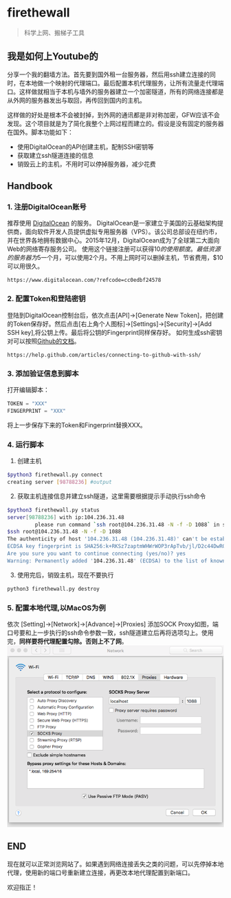 # firethewall

> 科学上网、搬梯子工具

## 我是如何上Youtube的

分享一个我的翻墙方法。首先要到国外租一台服务器，然后用ssh建立连接的同时，在本地做一个映射的代理端口。最后配置本机代理服务，让所有流量走代理端口。这样做就相当于本机与墙外的服务器建立一个加密隧道，所有的网络连接都是从外网的服务器发出与取回，再传回到国内的主机。

这样做的好处是根本不会被封掉，到外网的通讯都是非对称加密，GFW应该不会发现。这个项目就是为了简化我整个上网过程而建立的。假设是没有固定的服务器在国外。脚本功能如下：

* 使用DigitalOcean的API创建主机，配制SSH密钥等
* 获取建立ssh隧道连接的信息
* 销毁云上的主机，不用时可以停掉服务器，减少花费

## Handbook

### 1. 注册DigitalOcean账号

推荐使用 [DigitalOcean](https://www.digitalocean.com/?refcode=cc0edbf24578) 的服务。
DigitalOcean是一家建立于美国的云基础架构提供商，面向软件开发人员提供虚拟专用服务器（VPS）。该公司总部设在纽约市，并在世界各地拥有数据中心。2015年12月，DigitalOcean成为了全球第二大面向Web的网络寄存服务公司。
使用这个链接注册可以获得$10的使用额度。最低资源的服务器为$5一个月，可以使用2个月。不用上网时可以删掉主机，节省费用，$10可以用很久。

```url
https://www.digitalocean.com/?refcode=cc0edbf24578
```

### 2. 配置Token和登陆密钥

登陆到DigitalOcean控制台后，依次点击[API]->[Generate New Token]，把创建的Token保存好。然后点击[右上角个人图标]->[Settings]->[Security]->[Add SSH key],将公钥上传。最后将公钥的Fingerprint同样保存好。
如何生成ssh密钥对可以按照[Github的文档](https://help.github.com/articles/connecting-to-github-with-ssh/)。

```url
https://help.github.com/articles/connecting-to-github-with-ssh/
```

### 3. 添加验证信息到脚本

打开编辑脚本：

```python
TOKEN = "XXX"
FINGERPRINT = "XXX"
```

将上一步保存下来的Token和Fingerprint替换XXX。

### 4. 运行脚本

1. 创建主机

```bash
$python3 firethewall.py connect
creating server [98788236] #output
```

2. 获取主机连接信息并建立ssh隧道，这里需要根据提示手动执行ssh命令

```bash
$python3 firethewall.py status
server[98788236] with ip:104.236.31.48
         please run command `ssh root@104.236.31.48 -N -f -D 1088` in shell
$ssh root@104.236.31.48 -N -f -D 1088
The authenticity of host '104.236.31.48 (104.236.31.48)' can't be established.
ECDSA key fingerprint is SHA256:k+RKSz7zaptmWHWrWOP3rApTvb/jl/D2c44DwRGJp5k.
Are you sure you want to continue connecting (yes/no)? yes
Warning: Permanently added '104.236.31.48' (ECDSA) to the list of known hosts.
```

3. 使用完后，销毁主机，现在不要执行

```bash
python3 firethewall.py destroy
```

### 5. 配置本地代理,以MacOS为例

依次 [Setting]->[Network]->[Advance]->[Proxies]
添加SOCK Proxy如图，端口号要和上一步执行的ssh命令参数一致，ssh隧道建立后再将选项勾上。使用完，**同样要将代理配置勾除。否则上不了网**。
![img](img/setting.png)

## END

现在就可以正常浏览网站了。如果遇到网络连接丢失之类的问题，可以先停掉本地代理，使用新的端口号重新建立连接，再更改本地代理配置到新端口。

欢迎指正！
